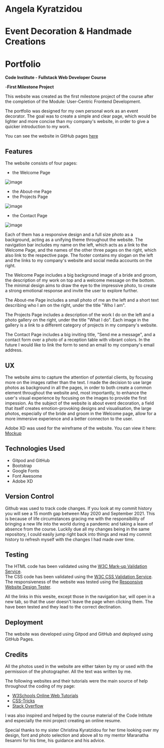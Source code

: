  # **Angela Kyratzidou**
 # **Event Decoration & Handmade Creations**
 # **Portfolio**


 **Code Institute - Fullstack Web Developer Course**

-**First Milestone Project**

This website was created as the first milestone project of the course after the completion of the Module: User-Centric Frontend Development.

The portfolio was designed for my own personal work as an event decorator.
The goal was to create a simple and clear page, which would be lighter and more concise than my company's website, in order to give a quicker introduction to my work.

You can see the website in GitHub pages [here](https://github.com/angela6gr/First-Milestone-Project)

## Features

The website consists of four pages:
- the Welcome Page

![image](https://user-images.githubusercontent.com/46530986/135752972-746944a6-dfa3-4ff4-970e-4302eab126f2.png)


- the About-me Page
- the Projects Page

![image](https://user-images.githubusercontent.com/46530986/135753257-2b5613cd-21e4-45c2-a1dd-90a31e82df33.png)


- the Contact Page

![image](https://user-images.githubusercontent.com/46530986/135753274-32c7bbc9-62a8-4c8c-a146-828006380b8f.png)



Each of them has a responsive design and a full size photo as a background, acting as a unifying theme throughout the website. 
The navigation bar includes my name on the left, which acts as a link to the Welcome Page, and the names of the other three pages on the right, which also link to the respective page.
The footer contains my slogan on the left and the links to my company's website and social media accounts on the right.

The Welcome Page includes a big background image of a bride and groom, the description of my work on top and a welcome message on the bottom.
The minimal design aims to draw the eye to the impressive photo, to create a strong emotional response and invite the user to explore further.

The About-me Page includes a small photo of me an the left and a short text describing who I am on the right, under the title "Who I am".

The Projects Page includes a description of the work I do on the left and a photo gallery on the right, under the title "What I do".
Each image in the gallery is a link to a different category of projects in my company's website.

The Contact Page includes a big inviting title, "Send me a message", and a contact form over a photo of a reception table with vibrant colors.
In the future I would like to link the form to send an email to my company's email address.



## UX

The website aims to capture the attention of potential clients, by focusing more on the images rather than the text. I made the decision to use large photos as background in all the pages, in order to both create a common element throughout the website and, most importantly, to enhance the user's visual experience by focusing on the images to provide the first impession. As the subject of the website is about event decoration, a field that itself creates emotion-provoking designs and visualisation, the large photos, especially of the bride and groom in the Welcome page, allow for a more immersive experience and a better connecton to the user.

Adobe XD was used for the wireframe of the website. You can view it here: [Mockup](https://xd.adobe.com/view/bf6598a4-f4f3-445b-5cd0-cc320a72cd5c-c954/)


## Technologies Used

- Gitpod and GitHub
- Bootstrap
- Google Fonts
- Font Awesome
- Adobe XD


## Version Control

Github was used to track code changes. If you look at my commit history you will see a 15 month gap between May 2020 and September 2021. This is because of life circumstances gracing me with the responsibility of bringing a new life into the world during a pandemic and taking a leave of absence from the course. Luckily due all my changes being in the same repository, I could easily jump right back into things and read my commit history to refresh myself with the changes I had made over time. 



## Testing

The HTML code has been validated using the [W3C Mark-up Validation Service](https://validator.w3.org/).  
The CSS code has been validated using the [W3C CSS Validation Service](https://jigsaw.w3.org/css-validator/).  
The responsiveness of the website was tested using the [Responsive Website Design Tester](https://responsivedesignchecker.com/).

All the links in this wesite, except those in the navigation bar, will open in a new tab, so that the user doesn't leave the page when clicking them. The have been tested and they lead to the correct dectination. 

## Deployment

The website was developed using Gitpod and GitHub and deployed using GitHub Pages.

## Credits

All the photos used in the website are either taken by my or used with the permission of the photographer.
All the text was written by me. 

The following websites and their tutorials were the main source of help throughout the coding of my page:
- [W3Schools Online Web Tutorials](https://www.w3schools.com/)
- [CSS-Tricks](https://css-tricks.com/)
- [Stack Overflow](https://stackoverflow.com/)

I was also inspired and helped by the course material of the Code Intitute and especially the mini project creating an online resume.

Special thanks to my sister Christina Kyratzidou for her time looking over my design, font and photo selection and above all to my mentor Maranatha Ilesanmi for his time, his guidance and his advice.










